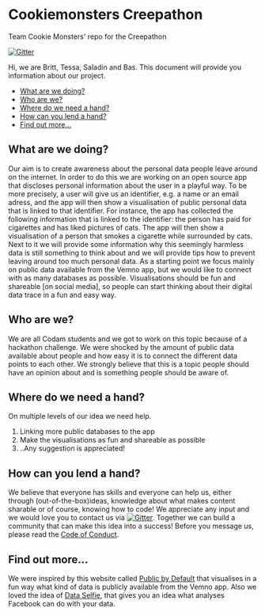 # Cookiemonsters Creepathon
Team Cookie Monsters' repo for the Creepathon

[![Gitter](https://badges.gitter.im/CookieMonsters_Creepathon/community.svg)](https://gitter.im/CookieMonsters_Creepathon/community?utm_source=badge&utm_medium=badge&utm_campaign=pr-badge)

Hi, we are Britt, Tessa, Saladin and Bas. This document will provide you information about our project.
* [What are we doing?](#what-are-we-doing)
* [Who are we?](#who-are-we)
* [Where do we need a hand?](#where-do-we-need-a-hand)
* [How can you lend a hand?](#how-can-you-lend-a-hand)
* [Find out more...](#find-out-more)

## What are we doing?
Our aim is to create awareness about the personal data people leave around on the internet. In order to do this we are working on an open source app that discloses personal information about the user in a playful way. To be more precisely, a user will give us an identifier, e.g. a name or an email adress, and the app will then show a visualisation of public personal data that is linked to that identifier. For instance, the app has collected the following information that is linked to the identifier: the person has paid for cigarettes and has liked pictures of cats. The app will then show a visualisation of a person that smokes a cigarette while surrounded by cats. Next to it we will provide some information why this seemingly harmless data is still something to think about and we will provide tips how to prevent leaving around too much personal data. As a starting point we focus mainly on public data available from the Vemno app, but we would like to connect with as many databases as possible. Visualisations should be fun and shareable [on social media], so people can start thinking about their digital data trace in a fun and easy way.

## Who are we?
We are all Codam students and we got to work on this topic because of a hackathon challenge. We were shocked by the amount of public data available about people and how easy it is to connect the different data points to each other. We strongly believe that this is a topic people should have an opinion about and is something people should be aware of.

## Where do we need a hand?
On multiple levels of our idea we need help.
  1. Linking more public databases to the app
  2. Make the visualisations as fun and shareable as possible
  3. ..Any suggestion is appreciated!
  
## How can you lend a hand?
We believe that everyone has skills and everyone can help us, either through (out-of-the-box)ideas, knowledge about what makes content sharable or of course, knowing how to code! We appreciate any input and we would love you to contact us via [![Gitter](https://badges.gitter.im/CookieMonsters_Creepathon/community.svg)](https://gitter.im/CookieMonsters_Creepathon/community?utm_source=badge&utm_medium=badge&utm_campaign=pr-badge). Together we can build a community that can make this idea into a success! Before you message us, please read the [Code of Conduct](CODE_OF_CONDUCT.md).

## Find out more...
We were inspired by this website called [Public by Default](https://publicbydefault.fyi) that visualises in a fun way what kind of data is publicly available from the Vemno app. Also we loved the idea of [Data Selfie](https://dataselfie.it/#/), that gives you an idea what analyses Facebook can do with your data.
